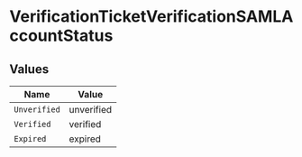 # VerificationTicketVerificationSAMLAccountStatus


## Values

| Name         | Value        |
| ------------ | ------------ |
| `Unverified` | unverified   |
| `Verified`   | verified     |
| `Expired`    | expired      |